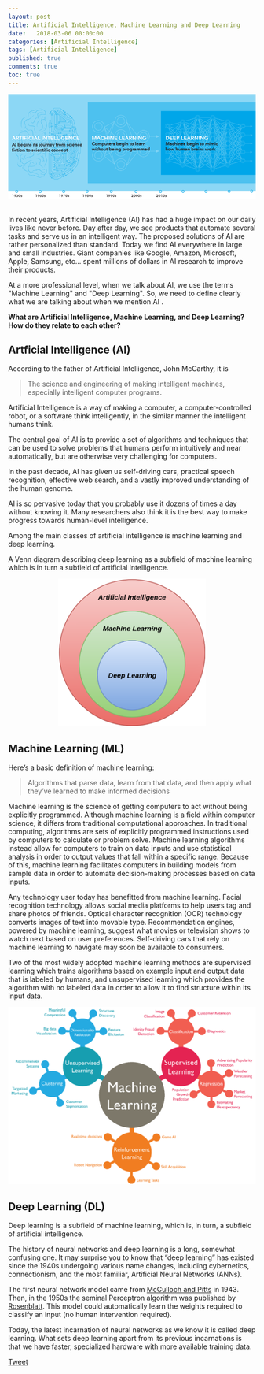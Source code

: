 ```yaml
---
layout: post
title: Artificial Intelligence, Machine Learning and Deep Learning
date:   2018-03-06 00:00:00
categories: [Artificial Intelligence]
tags: [Artificial Intelligence]
published: true
comments: true
toc: true
---
```


<center><img src="/images/post3/ai_bg.png" alt="AI" style="max-width: 100%; height: auto;"/></center>
<br/>


In recent years, Artificial Intelligence (AI) has had a huge impact on our daily lives like never before. Day after day, we see products that automate several tasks and serve us in an intelligent way. The proposed solutions of AI are rather personalized than standard. Today we find AI everywhere in large and small industries. Giant companies like Google, Amazon, Microsoft, Apple, Samsung, etc... spent millions of dollars in AI research to improve their products.

At a more professional level, when we talk about AI, we use the terms "Machine Learning" and "Deep Learning". So, we need to define clearly what we are talking about when we mention AI .

**What are Artificial Intelligence, Machine Learning, and Deep Learning? How do they relate to each other?**

## Artficial Intelligence (AI)

According to the father of Artificial Intelligence, John McCarthy, it is
>The science and engineering of making intelligent machines, especially intelligent computer programs.

Artificial Intelligence is a way of making a computer, a computer-controlled robot, or a software think intelligently, in the similar manner the intelligent humans think.

The central goal of AI is to provide a set of algorithms and techniques that can be used to
solve problems that humans perform intuitively and near automatically, but are otherwise very
challenging for computers.

In the past decade, AI has given us self-driving cars, practical speech recognition, effective web search, and a vastly improved understanding of the human genome.

AI is so pervasive today that you probably use it dozens of times a day without knowing it. Many researchers also think it is the best way to make progress towards human-level intelligence.

Among the main classes of artificial intelligence is machine learning and deep learning.

A Venn diagram describing deep learning as a subfield of machine learning which is in turn a subfield of artificial intelligence.

<center><img src="/images/post3/AMD.png" alt="Drawing" style="width: 300px;"/></center>

## Machine Learning (ML)

Here’s a basic definition of machine learning:

>Algorithms that parse data, learn from that data, and then apply what they’ve learned to make informed decisions

Machine learning is the science of getting computers to act without being explicitly programmed.
Although machine learning is a field within computer science, it differs from traditional
computational approaches. In traditional computing, algorithms are sets of explicitly programmed
instructions used by computers to calculate or problem solve. Machine learning algorithms instead
allow for computers to train on data inputs and use statistical analysis in order to output
values that fall within a specific range. Because of this, machine learning facilitates computers
in building models from sample data in order to automate decision-making processes based on data
inputs.

Any technology user today has benefitted from machine learning. Facial recognition technology
allows social media platforms to help users tag and share photos of friends. Optical character
recognition (OCR) technology converts images of text into movable type. Recommendation engines,
powered by machine learning, suggest what movies or television shows to watch next based on user
preferences. Self-driving cars that rely on machine learning to navigate may soon be available to
consumers.

Two of the most widely adopted machine learning methods are supervised learning which trains
algorithms based on example input and output data that is labeled by humans, and unsupervised
learning which provides the algorithm with no labeled data in order to allow it to find structure
within its input data.

<center><img src="/images/post3/machine-learning.png" alt="Drawing" style="width: 600px;"/></center>

## Deep Learning (DL)

Deep learning is a subfield of machine learning, which is, in turn, a subfield of artificial intelligence.

The history of neural networks and deep learning is a long, somewhat confusing one. It may surprise you to know that “deep learning” has existed since the 1940s undergoing various name changes, including cybernetics, connectionism, and the most familiar, Artificial Neural Networks
(ANNs).

The first neural network model came from <a href="https://link.springer.com/article/10.1007/BF02478259" target="_blank">McCulloch and Pitts</a> in 1943. Then, in the 1950s the seminal Perceptron algorithm was published by <a href="http://psycnet.apa.org/record/1959-09865-001" target="_blank">Rosenblatt</a>. This model could automatically learn the weights required to classify an input (no human intervention required).

Today, the latest incarnation of neural networks as we know it is called deep learning. What
sets deep learning apart from its previous incarnations is that we have faster, specialized hardware with more available training data.


<a href="https://twitter.com/share" class="twitter-share-button" data-show-count="false">Tweet</a><script async src="//platform.twitter.com/widgets.js" charset="utf-8"></script>

<script>
  (function(i,s,o,g,r,a,m){i['GoogleAnalyticsObject']=r;i[r]=i[r]||function(){
  (i[r].q=i[r].q||[]).push(arguments)},i[r].l=1*new Date();a=s.createElement(o),
  m=s.getElementsByTagName(o)[0];a.async=1;a.src=g;m.parentNode.insertBefore(a,m)
  })(window,document,'script','//www.google-analytics.com/analytics.js','ga');

  ga('create', 'UA-115439306-1', 'auto');
  ga('send', 'pageview');
</script>
